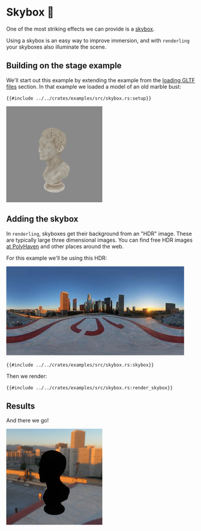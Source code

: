 # Skybox 🌌

One of the most striking effects we can provide is a
[skybox](https://en.wikipedia.org/wiki/Skybox_(video_games)).

Using a skybox is an easy way to improve immersion, and with
`renderling` your skyboxes also illuminate the scene.

## Building on the stage example 

We'll start out this example by extending the example from the
[loading GLTF files](./gltf) section. In that example we loaded
a model of an old marble bust:

```rust,ignore
{{#include ../../crates/examples/src/skybox.rs:setup}}
```

![image of a marble bust](assets/gltf-example-unlit.png)

## Adding the skybox

In `renderling`, skyboxes get their background from an "HDR" image.
These are typically large three dimensional images. You can find
free HDR images [at PolyHaven](https://polyhaven.com/hdris) and other
places around the web. 

For this example we'll be using this HDR:

![Rooftop helipad](assets/helipad.jpg)

```rust,ignore
{{#include ../../crates/examples/src/skybox.rs:skybox}}
```

Then we render:

```rust,ignore
{{#include ../../crates/examples/src/skybox.rs:render_skybox}}
```


## Results

And there we go!

![renderling skybox](assets/skybox.png)
